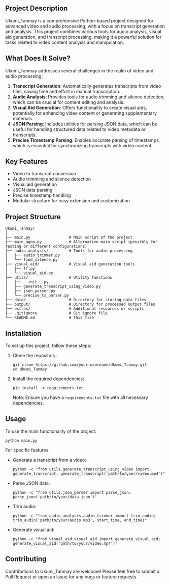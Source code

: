 ## Project Description

Ukumi_Tanmay is a comprehensive Python-based project designed for advanced video and audio processing, with a focus on transcript generation and analysis. This project combines various tools for audio analysis, visual aid generation, and transcript processing, making it a powerful solution for tasks related to video content analysis and manipulation.

## What Does It Solve?

Ukumi_Tanmay addresses several challenges in the realm of video and audio processing:

1. **Transcript Generation**: Automatically generates transcripts from video files, saving time and effort in manual transcription.
2. **Audio Analysis**: Provides tools for audio trimming and silence detection, which can be crucial for content editing and analysis.
3. **Visual Aid Generation**: Offers functionality to create visual aids, potentially for enhancing video content or generating supplementary materials.
4. **JSON Parsing**: Includes utilities for parsing JSON data, which can be useful for handling structured data related to video metadata or transcripts.
5. **Precise Timestamp Parsing**: Enables accurate parsing of timestamps, which is essential for synchronizing transcripts with video content.

## Key Features

- Video to transcript conversion
- Audio trimming and silence detection
- Visual aid generation
- JSON data parsing
- Precise timestamp handling
- Modular structure for easy extension and customization

## Project Structure

```
Ukumi_Tanmay/
│
├── main.py                 # Main script of the project
├── main_agno.py            # Alternative main script (possibly for testing or different configurations)
├── audio_analysis/         # Tools for audio processing
│   ├── audio_trimmer.py
│   └── find_silence.py
├── visual_aid/             # Visual aid generation tools
│   ├── ff.py
│   └── visual_aid.py
├── utils/                  # Utility functions
│   ├── __init__.py
│   ├── generate_transcript_using_video.py
│   ├── json_parser.py
│   └── precise_ts_parser.py
├── data/                   # Directory for storing data files
├── output/                 # Directory for processed output files
├── extras/                 # Additional resources or scripts
├── .gitignore              # Git ignore file
└── README.md               # This file
```

## Installation

To set up this project, follow these steps:

1. Clone the repository:
   ```
   git clone https://github.com/your-username/Ukumi_Tanmay.git
   cd Ukumi_Tanmay
   ```

2. Install the required dependencies:
   ```
   pip install -r requirements.txt
   ```
   Note: Ensure you have a `requirements.txt` file with all necessary dependencies.

## Usage

To use the main functionality of the project:

```
python main.py
```

For specific features:

- Generate a transcript from a video:
  ```
  python -c "from utils.generate_transcript_using_video import generate_transcript; generate_transcript('path/to/your/video.mp4')"
  ```

- Parse JSON data:
  ```
  python -c "from utils.json_parser import parse_json; parse_json('path/to/your/data.json')"
  ```

- Trim audio:
  ```
  python -c "from audio_analysis.audio_trimmer import trim_audio; trim_audio('path/to/your/audio.mp3', start_time, end_time)"
  ```

- Generate visual aid:
  ```
  python -c "from visual_aid.visual_aid import generate_visual_aid; generate_visual_aid('path/to/your/video.mp4')"
  ```

## Contributing

Contributions to Ukumi_Tanmay are welcome! Please feel free to submit a Pull Request or open an Issue for any bugs or feature requests.


